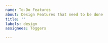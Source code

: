 ```yaml
---
name: To-Do Features
about: Design Features that need to be done
title: ''
labels: design
assignees: Toggers

---
```



